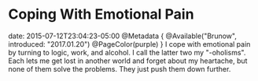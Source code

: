 # Coping With Emotional Pain
date: 2015-07-12T23:04:23-05:00
@Metadata {
  @Available("Brunow", introduced: "2017.01.20")
  @PageColor(purple)
}
I cope with emotional pain by turning to logic, work, and alcohol. I call the latter two my "-oholisms". Each lets me get lost in another world and forget about my heartache, but none of them solve the problems. They just push them down further.
